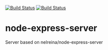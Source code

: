 [![Build Status](https://snap-ci.com/nelreina/mock-server/branch/master/build_image)](https://snap-ci.com/nelreina/mock-server/branch/master)
[![Build Status](https://travis-ci.org/nelreina/mock-server.svg?branch=master)](https://travis-ci.org/nelreina/mock-server)
# node-express-server
Server based on nelreina/node-express-server

